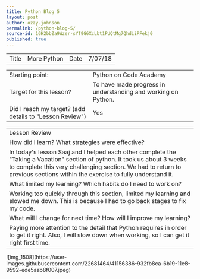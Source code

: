 ```yaml
---
title: Python Blog 5
layout: post
author: ozzy.johnson
permalink: /python-blog-5/
source-id: 16H2bbZa9Wzer-sYf9G6XcLbt1PUQtMg7QhdiiPFekj0
published: true
---
```

<table>
  <tr>
    <td>Title</td>
    <td>More Python</td>
    <td>Date</td>
    <td>7/07/18</td>
  </tr>
</table>


<table>
  <tr>
    <td>Starting point:</td>
    <td>Python on Code Academy</td>
  </tr>
  <tr>
    <td>Target for this lesson?</td>
    <td>To have made progress in understanding and working on Python.</td>
  </tr>
  <tr>
    <td>Did I reach my target? 
(add details to "Lesson Review")</td>
    <td> Yes </td>
  </tr>
</table>


<table>
  <tr>
    <td>Lesson Review</td>
  </tr>
  <tr>
    <td>How did I learn? What strategies were effective? </td>
  </tr>
  <tr>
    <td>In today's lesson Saaj and I helped each other complete the "Taking a Vacation" section of python. It took us about 3 weeks to complete this very challenging section. We had to return to previous sections within the exercise to fully understand it.</td>
  </tr>
  <tr>
    <td>What limited my learning? Which habits do I need to work on? </td>
  </tr>
  <tr>
    <td>Working too quickly through this section, limited my learning and slowed me down. This is because I had to go back stages to fix my code.</td>
  </tr>
  <tr>
    <td>What will I change for next time? How will I improve my learning?</td>
  </tr>
  <tr>
    <td>Paying more attention to the detail that Python requires in order to get it right. Also, I will slow down when working, so I can get it right first time.</td>
  </tr>
</table>
![img_1508](https://user-images.githubusercontent.com/22681464/41156386-932fb8ca-6b19-11e8-9592-ede5aab8f007.jpeg)


